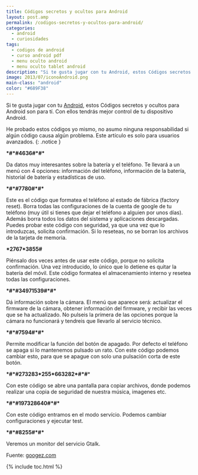 ```yaml
---
title: Códigos secretos y ocultos para Android
layout: post.amp
permalink: /codigos-secretos-y-ocultos-para-android/
categories:
  - android
  - curiosidades
tags:
  - codigos de android
  - curso android pdf
  - menu oculto android
  - menu oculto tablet android
description: "Si te gusta jugar con tu Android, estos Códigos secretos y ocultos para Android son para tí. Con ellos tendrás mejor control de tu dispositivo Android."
image: 2013/07/iconoAndroid.png
main-class: "android"
color: "#689F38"
---
```

Si te gusta jugar con tu <a href="https://elbauldelprogramador.com/curso-programacion-android/" title="Curso Android" target="_blank">Android</a>, estos Códigos secretos y ocultos para Android son para tí. Con ellos tendrás mejor control de tu dispositivo Android.

He probado estos códigos yo mismo, no asumo ninguna responsabilidad si algún código causa algún problema. Este artículo es solo para usuarios avanzados.
{: .notice }

<!--ad-->

**\*#\*#4636#\*#\***

Da datos muy interesantes sobre la batería y el teléfono. Te llevará a un menú con 4 opciones: información del teléfono, información de la batería, historial de batería y estadísticas de uso.

**\*#\*#7780#\*#\***

Este es el código que formatea el teléfono al estado de fábrica (factory reset). Borra todas las configuraciones de la cuenta de google de tu teléfono (muy útil si tienes que dejar el teléfono a alguien por unos días). Además borra todos los datos del sistema y aplicaciones descargadas. Puedes probar este código con seguridad, ya que una vez que lo introduzcas, solicita confirmación. Si lo reseteas, no se borran los archivos de la tarjeta de memoria.

**\*2767\*3855#**

Piénsalo dos veces antes de usar este código, porque no solicita confirmación. Una vez introducido, lo único que lo detiene es quitar la batería del móvil. Este código formatea el almacenamiento interno y resetea todas las configuraciones.

**\*#\*#34971539#\*#\***

Dá información sobre la cámara. El menú que aparece será: actualizar el firmware de la cámara, obtener información del firmware, y recibir las veces que se ha actualizado. No pulseis la primera de las opciones porque la cámara no funcionará y tendreis que llevarlo al servicio técnico.

**\*#\*#7594#\*#\***

Permite modificar la función del botón de apagado. Por defecto el teléfono se apaga si lo mantenemos pulsado un rato. Con este código podemos cambiar esto, para que se apague con solo una pulsación corta de este botón.

**\*#\*#273283\*255\*663282\*#\*#***

Con este código se abre una pantalla para copiar archivos, donde podemos realizar una copia de seguridad de nuestra música, imagenes etc.

**\*#\*#197328640#\*#\***

Con este código entramos en el modo servício. Podemos cambiar configuraciones y ejecutar test.

**\*#\*#8255#\*#\***

Veremos un monitor del servicio Gtalk.

Fuente: <a target="_blank" href="http://www.googez.com/2012/01/secret-and-hidden-codes-for-android/">googez.com</a>

{% include toc.html %}
